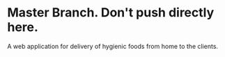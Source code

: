 # Master Branch. Don't push directly here.
A web application for delivery of hygienic foods from home to the clients.
